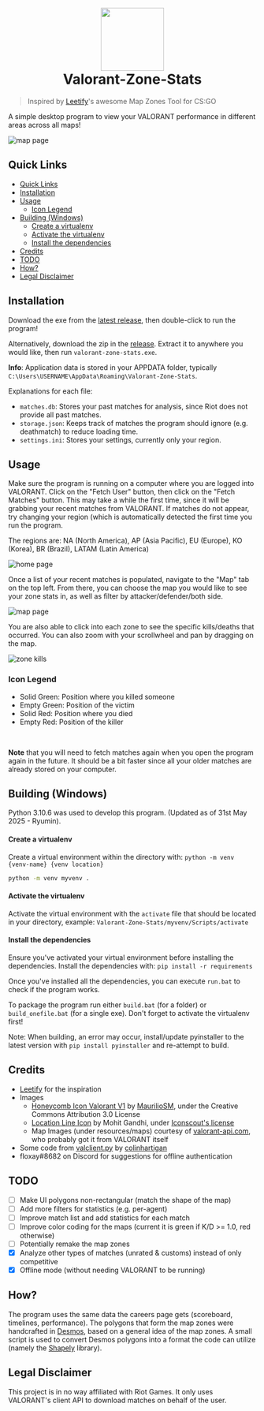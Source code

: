 <h1 align="center">
  <br>
  <img src="resources/ui/favicon.ico" alt="" width="128">
  <br>
  Valorant-Zone-Stats
  <br>
</h1>

> Inspired by [Leetify](https://leetify.com)'s awesome Map Zones Tool for CS:GO

A simple desktop program to view your VALORANT performance in different areas across all maps!

![map page](resources/images/map.png)

## Quick Links
- [Quick Links](#quick-links)
- [Installation](#installation)
- [Usage](#usage)
  - [Icon Legend](#icon-legend)
- [Building (Windows)](#building-windows)
    - [Create a virtualenv](#create-a-virtualenv)
    - [Activate the virtualenv](#activate-the-virtualenv)
    - [Install the dependencies](#install-the-dependencies)
- [Credits](#credits)
- [TODO](#todo)
- [How?](#how)
- [Legal Disclaimer](#legal-disclaimer)

## Installation
Download the exe from the [latest release](https://github.com/LouisAsanaka/valorant-zone-stats/releases), then 
double-click to run the program!

Alternatively, download the zip in the [release]((https://github.com/LouisAsanaka/valorant-zone-stats/releases)).
Extract it to anywhere you would like, then run 
`valorant-zone-stats.exe`. 

**Info**: Application data is stored in your APPDATA folder, typically 
`C:\Users\USERNAME\AppData\Roaming\Valorant-Zone-Stats`.
<br>

Explanations for each file:
- `matches.db`: Stores your past matches for analysis, since Riot does not provide all past matches.
- `storage.json`: Keeps track of matches the program should ignore (e.g. deathmatch) to reduce loading time.
- `settings.ini`: Stores your settings, currently only your region.
  
## Usage
Make sure the program is running on a computer where you are logged into VALORANT. Click on the "Fetch User" button, 
then click on the "Fetch Matches" button. This may take a while the first time, since it will be grabbing your recent 
matches from VALORANT. If matches do not appear, try changing your region (which is automatically detected the first
time you run the program. 

The regions are: NA (North America), AP (Asia Pacific), EU (Europe), KO (Korea), BR (Brazil), LATAM (Latin America)

![home page](resources/images/home.png)

Once a list of your recent matches is populated, navigate to the "Map" tab on the top left. From there, you can choose
the map you would like to see your zone stats in, as well as filter by attacker/defender/both side.

![map page](resources/images/map.png)

You are also able to click into each zone to see the specific kills/deaths that occurred. You can also zoom with your
scrollwheel and pan by dragging on the map.

![zone kills](resources/images/zone_kills.png)

### Icon Legend
- Solid Green: Position where you killed someone
- Empty Green: Position of the victim
- Solid Red: Position where you died
- Empty Red: Position of the killer
<br>

**Note** that you will need to fetch matches again when you open the program again in the future. It should be a bit faster
since all your older matches are already stored on your computer.

## Building (Windows)
Python 3.10.6 was used to develop this program. (Updated as of 31st May 2025 - Ryumin).

#### Create a virtualenv
Create a virtual environment within the directory with:
`python -m venv {venv-name} {venv location}`
```bash
python -m venv myvenv .
```

#### Activate the virtualenv
Activate the virtual environment with the `activate` file that should be located in your directory, example:
`Valorant-Zone-Stats/myvenv/Scripts/activate`

#### Install the dependencies
Ensure you've activated your virtual environment before installing the dependencies.
Install the dependencies with: `pip install -r requirements`

Once you've installed all the dependencies, you can execute `run.bat` to check if the program works.

To package the program run either `build.bat` (for a folder) or `build_onefile.bat` (for a single exe). Don't forget to
activate the virtualenv first!

Note: When building, an error may occur, install/update pyinstaller to the latest version with `pip install pyinstaller` and re-attempt to build.

## Credits
- [Leetify](https://leetify.com) for the inspiration
- Images
    - [Honeycomb Icon Valorant V1](https://www.deviantart.com/mauriliosm/art/Honeycomb-Icon-Valorant-V1-862209442) by 
      [MaurilioSM](https://www.deviantart.com/mauriliosm), under the Creative Commons Attribution 3.0 License
    - [Location Line Icon](https://iconscout.com/icon/location-pin-marker-destination-place-gps-hotel-9) by Mohit Gandhi,
      under [Iconscout's license](https://iconscout.com/licenses#iconscout)
    - Map Images (under resources/maps) courtesy of [valorant-api.com](https://valorant-api.com/), who probably got it
      from VALORANT itself
- Some code from [valclient.py](https://github.com/colinhartigan/valclient.py) by 
  [colinhartigan](https://github.com/colinhartigan)
- floxay#8682 on Discord for suggestions for offline authentication
      
## TODO
- [ ] Make UI polygons non-rectangular (match the shape of the map)
- [ ] Add more filters for statistics (e.g. per-agent)
- [ ] Improve match list and add statistics for each match
- [ ] Improve color coding for the maps (current it is green if K/D >= 1.0, red otherwise)
- [ ] Potentially remake the map zones
- [x] Analyze other types of matches (unrated & customs) instead of only competitive
- [x] Offline mode (without needing VALORANT to be running)

## How?
The program uses the same data the careers page gets (scoreboard, timelines, performance). The polygons that form the
map zones were handcrafted in [Desmos](https://desmos.com), based on a general idea of the map zones. A small script is
used to convert Desmos polygons into a format the code can utilize (namely the 
[Shapely](https://shapely.readthedocs.io/en/stable/) library).
      
## Legal Disclaimer
This project is in no way affiliated with Riot Games. It only uses VALORANT's client API to download matches on behalf
of the user.